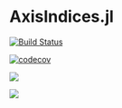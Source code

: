 # AxisIndices.jl

[![Build Status](https://travis-ci.com/Tokazama/AxisIndices.jl.svg?branch=master)](https://travis-ci.com/Tokazama/AxisIndices.jl)

[![codecov](https://codecov.io/gh/Tokazama/AxisIndices.jl/branch/master/graph/badge.svg)](https://codecov.io/gh/Tokazama/AxisIndices.jl)

[![](https://img.shields.io/badge/docs-stable-blue.svg)](https://Tokazama.github.io/AxisIndices.jl/stable)

[![](https://img.shields.io/badge/docs-dev-blue.svg)](https://Tokazama.github.io/AxisIndices.jl/dev)

